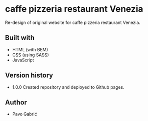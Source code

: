 # caffe pizzeria restaurant Venezia
Re-design of original website for caffe pizzeria restaurant Venezia.

## Built with
- HTML (with BEM)
- CSS (using SASS)
- JavaScript

## Version history
- 1.0.0 Created repository and deployed to Github pages.

## Author
- Pavo Gabrić
